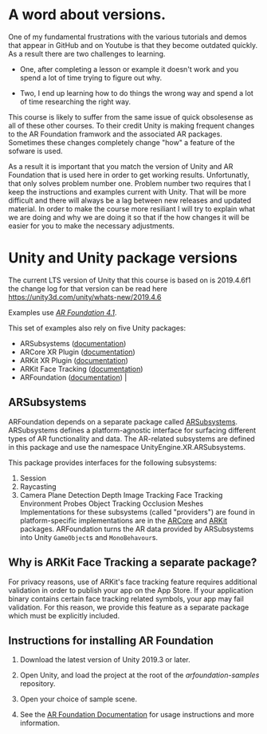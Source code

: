 # A word about versions.
One of my fundamental frustrations with the various tutorials and demos that appear in GitHub and on Youtube is that they become outdated quickly. As a result there are two challenges to learning. 

- One, after completing a lesson or example it doesn't work and you spend a lot of time trying to figure out why. 

- Two, I end up learning how to do things the wrong way and spend a lot of time researching the right way.

This course is likely to suffer from the same issue of quick obsolesense as all of these other courses. To their credit Unity is making frequent changes to the AR Foundation framwork and the associated AR packages. Sometimes these changes completely change "how" a feature of the sofware is used.  

As a result it is important that you match the version of Unity and AR Foundation that is used here in order to get working results. Unfortunatly, that only solves problem number one. Problem number two requires that I keep the instructions and examples current with Unity. That will be more difficult and there will always be a lag between new releases and updated material. In order to make the course more resiliant I will try to explain what we are doing and why we are doing it so that if the how changes it will be easier for you to make the necessary adjustments. 

# Unity and Unity package versions

The current LTS version of Unity that this course is based on is 2019.4.6f1 the change log for that version can be read here https://unity3d.com/unity/whats-new/2019.4.6

Examples use [*AR Foundation 4.1*](https://docs.unity3d.com/Packages/com.unity.xr.arfoundation@4.1/manual/index.html).

This set of examples also rely on five Unity packages:
* ARSubsystems ([documentation](https://docs.unity3d.com/Packages/com.unity.xr.arsubsystems@4.1/manual/index.html))
* ARCore XR Plugin ([documentation](https://docs.unity3d.com/Packages/com.unity.xr.arcore@4.1/manual/index.html))
* ARKit XR Plugin ([documentation](https://docs.unity3d.com/Packages/com.unity.xr.arkit@4.1/manual/index.html))
* ARKit Face Tracking ([documentation](https://docs.unity3d.com/Packages/com.unity.xr.arkit-face-tracking@4.1/manual/index.html))
* ARFoundation ([documentation](https://docs.unity3d.com/Packages/com.unity.xr.arfoundation@4.1/manual/index.html))
                                                                                |

## ARSubsystems

ARFoundation depends on a separate package called [ARSubsystems](https://docs.unity3d.com/Packages/com.unity.xr.arsubsystems@4.1/manual/index.html). ARSubsystems defines a platform-agnostic interface for surfacing different types of AR functionality and data. The AR-related subsystems are defined in this package and use the namespace UnityEngine.XR.ARSubsystems. 

This package provides interfaces for the following subsystems:

1. Session
1. Raycasting
1. Camera
Plane Detection
Depth
Image Tracking
Face Tracking
Environment Probes
Object Tracking
Occlusion
Meshes
Implementations for these subsystems (called "providers") are found in platform-specific implementations are in the [ARCore](https://docs.unity3d.com/Packages/com.unity.xr.arcore@4.1/manual/index.html) and [ARKit](https://docs.unity3d.com/Packages/com.unity.xr.arkit@4.1/manual/index.html) packages. ARFoundation turns the AR data provided by ARSubsystems into Unity `GameObject`s and `MonoBehavour`s.








## Why is ARKit Face Tracking a separate package?

For privacy reasons, use of ARKit's face tracking feature requires additional validation in order to publish your app on the App Store. If your application binary contains certain face tracking related symbols, your app may fail validation. For this reason, we provide this feature as a separate package which must be explicitly included.

## Instructions for installing AR Foundation

1. Download the latest version of Unity 2019.3 or later.

2. Open Unity, and load the project at the root of the *arfoundation-samples* repository.

3. Open your choice of sample scene.

4. See the [AR Foundation Documentation](https://docs.unity3d.com/Packages/com.unity.xr.arfoundation@4.1/manual/index.html) for usage instructions and more information.
